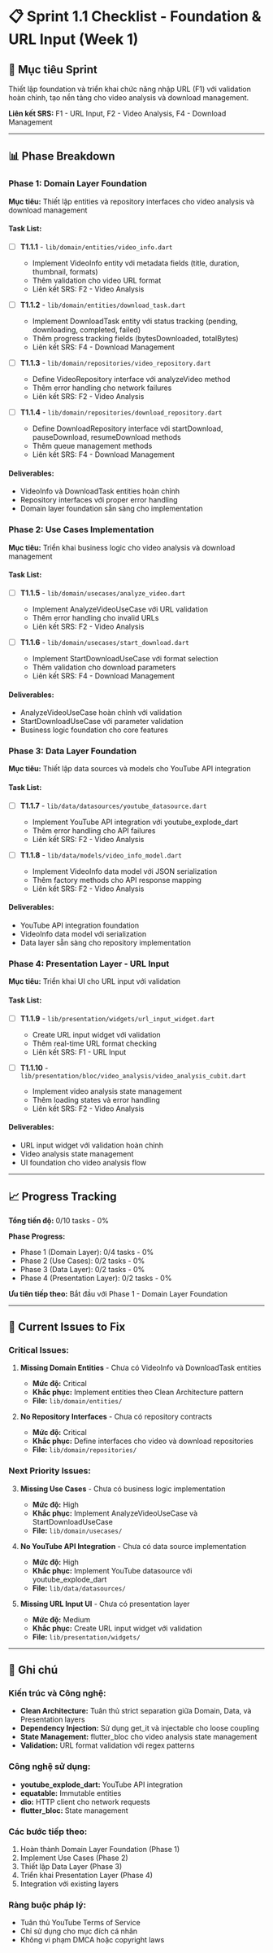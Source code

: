 # 📋 Sprint 1.1 Checklist - Foundation & URL Input (Week 1)

## 🎯 Mục tiêu Sprint

Thiết lập foundation và triển khai chức năng nhập URL (F1) với validation hoàn chỉnh, tạo nền tảng cho video analysis và download management.

**Liên kết SRS:** F1 - URL Input, F2 - Video Analysis, F4 - Download Management

---

## 📊 Phase Breakdown

### Phase 1: Domain Layer Foundation

**Mục tiêu:** Thiết lập entities và repository interfaces cho video analysis và download management

#### Task List:

- [ ] **T1.1.1** - `lib/domain/entities/video_info.dart`

  - Implement VideoInfo entity với metadata fields (title, duration, thumbnail, formats)
  - Thêm validation cho video URL format
  - Liên kết SRS: F2 - Video Analysis

- [ ] **T1.1.2** - `lib/domain/entities/download_task.dart`

  - Implement DownloadTask entity với status tracking (pending, downloading, completed, failed)
  - Thêm progress tracking fields (bytesDownloaded, totalBytes)
  - Liên kết SRS: F4 - Download Management

- [ ] **T1.1.3** - `lib/domain/repositories/video_repository.dart`

  - Define VideoRepository interface với analyzeVideo method
  - Thêm error handling cho network failures
  - Liên kết SRS: F2 - Video Analysis

- [ ] **T1.1.4** - `lib/domain/repositories/download_repository.dart`
  - Define DownloadRepository interface với startDownload, pauseDownload, resumeDownload methods
  - Thêm queue management methods
  - Liên kết SRS: F4 - Download Management

#### Deliverables:

- VideoInfo và DownloadTask entities hoàn chỉnh
- Repository interfaces với proper error handling
- Domain layer foundation sẵn sàng cho implementation

### Phase 2: Use Cases Implementation

**Mục tiêu:** Triển khai business logic cho video analysis và download management

#### Task List:

- [ ] **T1.1.5** - `lib/domain/usecases/analyze_video.dart`

  - Implement AnalyzeVideoUseCase với URL validation
  - Thêm error handling cho invalid URLs
  - Liên kết SRS: F2 - Video Analysis

- [ ] **T1.1.6** - `lib/domain/usecases/start_download.dart`
  - Implement StartDownloadUseCase với format selection
  - Thêm validation cho download parameters
  - Liên kết SRS: F4 - Download Management

#### Deliverables:

- AnalyzeVideoUseCase hoàn chỉnh với validation
- StartDownloadUseCase với parameter validation
- Business logic foundation cho core features

### Phase 3: Data Layer Foundation

**Mục tiêu:** Thiết lập data sources và models cho YouTube API integration

#### Task List:

- [ ] **T1.1.7** - `lib/data/datasources/youtube_datasource.dart`

  - Implement YouTube API integration với youtube_explode_dart
  - Thêm error handling cho API failures
  - Liên kết SRS: F2 - Video Analysis

- [ ] **T1.1.8** - `lib/data/models/video_info_model.dart`
  - Implement VideoInfo data model với JSON serialization
  - Thêm factory methods cho API response mapping
  - Liên kết SRS: F2 - Video Analysis

#### Deliverables:

- YouTube API integration foundation
- VideoInfo data model với serialization
- Data layer sẵn sàng cho repository implementation

### Phase 4: Presentation Layer - URL Input

**Mục tiêu:** Triển khai UI cho URL input với validation

#### Task List:

- [ ] **T1.1.9** - `lib/presentation/widgets/url_input_widget.dart`

  - Create URL input widget với validation
  - Thêm real-time URL format checking
  - Liên kết SRS: F1 - URL Input

- [ ] **T1.1.10** - `lib/presentation/bloc/video_analysis/video_analysis_cubit.dart`
  - Implement video analysis state management
  - Thêm loading states và error handling
  - Liên kết SRS: F2 - Video Analysis

#### Deliverables:

- URL input widget với validation hoàn chỉnh
- Video analysis state management
- UI foundation cho video analysis flow

---

## 📈 Progress Tracking

**Tổng tiến độ:** 0/10 tasks - 0%

**Phase Progress:**

- Phase 1 (Domain Layer): 0/4 tasks - 0%
- Phase 2 (Use Cases): 0/2 tasks - 0%
- Phase 3 (Data Layer): 0/2 tasks - 0%
- Phase 4 (Presentation Layer): 0/2 tasks - 0%

**Ưu tiên tiếp theo:** Bắt đầu với Phase 1 - Domain Layer Foundation

---

## 🚨 Current Issues to Fix

### Critical Issues:

1. **Missing Domain Entities** - Chưa có VideoInfo và DownloadTask entities

   - **Mức độ:** Critical
   - **Khắc phục:** Implement entities theo Clean Architecture pattern
   - **File:** `lib/domain/entities/`

2. **No Repository Interfaces** - Chưa có repository contracts
   - **Mức độ:** Critical
   - **Khắc phục:** Define interfaces cho video và download repositories
   - **File:** `lib/domain/repositories/`

### Next Priority Issues:

3. **Missing Use Cases** - Chưa có business logic implementation

   - **Mức độ:** High
   - **Khắc phục:** Implement AnalyzeVideoUseCase và StartDownloadUseCase
   - **File:** `lib/domain/usecases/`

4. **No YouTube API Integration** - Chưa có data source implementation

   - **Mức độ:** High
   - **Khắc phục:** Implement YouTube datasource với youtube_explode_dart
   - **File:** `lib/data/datasources/`

5. **Missing URL Input UI** - Chưa có presentation layer
   - **Mức độ:** Medium
   - **Khắc phục:** Create URL input widget với validation
   - **File:** `lib/presentation/widgets/`

---

## 📝 Ghi chú

### Kiến trúc và Công nghệ:

- **Clean Architecture:** Tuân thủ strict separation giữa Domain, Data, và Presentation layers
- **Dependency Injection:** Sử dụng get_it và injectable cho loose coupling
- **State Management:** flutter_bloc cho video analysis state management
- **Validation:** URL format validation với regex patterns

### Công nghệ sử dụng:

- **youtube_explode_dart:** YouTube API integration
- **equatable:** Immutable entities
- **dio:** HTTP client cho network requests
- **flutter_bloc:** State management

### Các bước tiếp theo:

1. Hoàn thành Domain Layer Foundation (Phase 1)
2. Implement Use Cases (Phase 2)
3. Thiết lập Data Layer (Phase 3)
4. Triển khai Presentation Layer (Phase 4)
5. Integration với existing layers

### Ràng buộc pháp lý:

- Tuân thủ YouTube Terms of Service
- Chỉ sử dụng cho mục đích cá nhân
- Không vi phạm DMCA hoặc copyright laws
